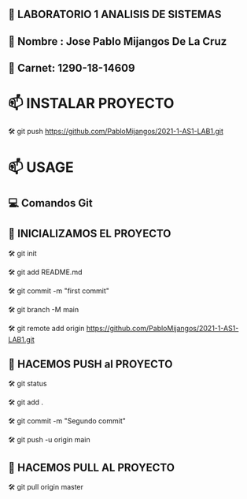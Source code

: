 ## 🚀 LABORATORIO 1 ANALISIS DE SISTEMAS


## 💬 Nombre : Jose Pablo Mijangos De La Cruz 
## 💬 Carnet: 1290-18-14609

# 📫 INSTALAR PROYECTO
🛠️ git push https://github.com/PabloMijangos/2021-1-AS1-LAB1.git

# 📫 USAGE
## 💻 Comandos Git

## 💬 INICIALIZAMOS EL PROYECTO

🛠️ git init

🛠️ git add README.md
 
🛠️ git commit -m "first commit" 

🛠️ git branch -M main 

🛠️ git remote add origin https://github.com/PabloMijangos/2021-1-AS1-LAB1.git

## 💬 HACEMOS PUSH al PROYECTO

🛠️ git status

🛠️ git add .

🛠️ git commit -m "Segundo commit" 

🛠️ git push -u origin main 

## 💬 HACEMOS PULL AL PROYECTO

🛠️ git pull origin master

